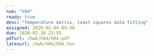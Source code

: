 ```yaml
---
num: "h04"
ready: true
desc: "Temperature matrix, least squares data fitting"
assigned: 2020-02-04 09:30
due: 2020-02-10 23:55
pdfurl: /hwk/h04/h04.pdf
latexurl: /hwk/h04/h04.tex
---
```

